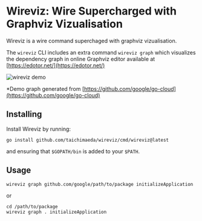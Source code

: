 # Wireviz: Wire Supercharged with Graphviz Vizualisation

Wireviz is a wire command superchaged with graphviz vizualisation.

The `wireviz` CLI includes an extra command `wireviz graph` which visualizes the dependency graph
in online Graphviz editor available at [https://edotor.net/](https://edotor.net/)

![wireviz demo](https://user-images.githubusercontent.com/28210288/268586107-58cae342-a579-4f38-ba1e-47612572adab.png)

*Demo graph generated from [https://github.com/google/go-cloud](https://github.com/google/go-cloud)

## Installing

Install Wireviz by running:

```shell
go install github.com/taichimaeda/wireviz/cmd/wireviz@latest
```

and ensuring that `$GOPATH/bin` is added to your `$PATH`.

## Usage

```shell
wireviz graph github.com/google/path/to/package initializeApplication
```

or

```shell
cd /path/to/package
wireviz graph . initializeApplication
```
